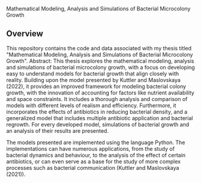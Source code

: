 Mathematical Modeling, Analysis and Simulations of Bacterial Microcolony Growth

## Overview
This repository contains the code and data associated with my thesis titled "Mathematical Modeling, Analysis and Simulations of Bacterial Microcolony Growth".
Abstract: 
This thesis explores the mathematical modeling, analysis and simulations of bacterial microcolony growth, with a focus on developing easy to understand models for bacterial growth that align
closely with reality. Building upon the model presented by Kuttler and Maslovskaya (2022), it provides an improved framework for modeling bacterial colony growth, with the innovation of accounting for factors 
like nutrient availability and space constraints. It includes a thorough analysis and comparison of models with different levels of realism and efficiency.
Furthermore, it incorporates the effects of antibiotics in reducing bacterial density, and a generalized model that includes multiple antibiotic application and bacterial regrowth. 
For every developed model, simulations of bacterial growth and an analysis of their results are presented.

The models presented are implemented using the language Python. The implementations can have numerous applications, from the study of bacterial dynamics and behaviour, 
to the analysis of the effect of certain antibiotics, or can even serve as a base for the study of more complex processes such as bacterial communication (Kuttler and Maslovskaya (2021)).


